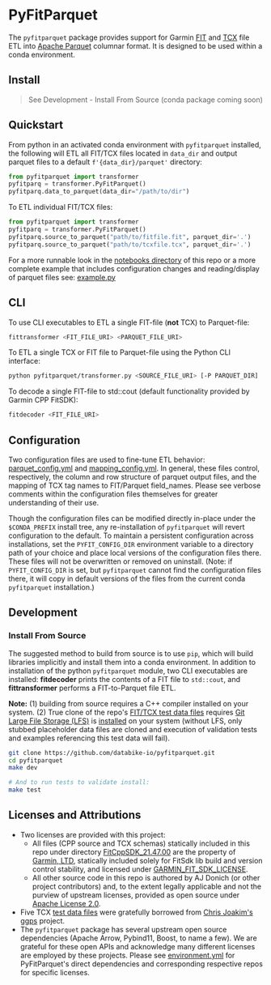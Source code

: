 # PyFitParquet

The ```pyfitparquet``` package provides support for Garmin [FIT](https://developer.garmin.com/fit/overview/) and [TCX](https://en.wikipedia.org/wiki/Training_Center_XML) file ETL into [Apache Parquet](https://parquet.apache.org/) columnar format.
It is designed to be used within a conda environment.

## Install

> See Development - Install From Source (conda package coming soon)

## Quickstart

From python in an activated conda environment with ```pyfitparquet``` installed, the following will ETL all FIT/TCX files located in ```data_dir``` and output parquet files to a default ```f'{data_dir}/parquet'``` directory:

```python
from pyfitparquet import transformer
pyfitparq = transformer.PyFitParquet()
pyfitparq.data_to_parquet(data_dir="/path/to/dir")
```

To ETL individual FIT/TCX files:

```python
from pyfitparquet import transformer
pyfitparq = transformer.PyFitParquet()
pyfitparq.source_to_parquet("path/to/fitfile.fit", parquet_dir='.')
pyfitparq.source_to_parquet("path/to/tcxfile.tcx", parquet_dir='.')
```

For a more runnable look in the [notebooks directory](https://github.com/databike-io/pyfitparquet/tree/main/notebooks) of this repo or a more complete example that includes configuration changes and reading/display of parquet files see: [example.py](https://github.com/databike-io/pyfitparquet/blob/main/example.py)

## CLI

To use CLI executables to ETL a single FIT-file (**not** TCX) to Parquet-file:

```bash
fittransformer <FIT_FILE_URI> <PARQUET_FILE_URI> 
```

To ETL a single TCX or FIT file to Parquet-file using the Python CLI interface:

```bash
python pyfitparquet/transformer.py <SOURCE_FILE_URI> [-P PARQUET_DIR] 
```

To decode a single FIT-file to std::cout (default functionality provided by Garmin CPP FitSDK):

```bash
fitdecoder <FIT_FILE_URI> 
```

## Configuration

Two configuration files are used to fine-tune ETL behavior: [parquet_config.yml](https://github.com/databike-io/pyfitparquet/blob/main/pyfitparquet/parquet_config.yml) and [mapping_config.yml](https://github.com/databike-io/pyfitparquet/blob/main/pyfitparquet/mapping_config.yml).
In general, these files control, respectively, the column and row structure of parquet output files, and the mapping of TCX tag names to FIT/Parquet field_names.
Please see verbose comments within the configuration files themselves for greater understanding of their use.  

Though the configuration files can be modified directly in-place under the ```$CONDA_PREFIX``` install tree, any re-installation of ```pyfitparquet``` will revert configuration to the default. To maintain a persistent configuration across installations, set the ```PYFIT_CONFIG_DIR``` environment variable to a directory path of your choice and place local versions of the configuration files there. These files will not be overwritten or removed on uninstall.
(Note: if ```PYFIT_CONFIG_DIR``` is set, but ```pyfitparquet``` cannot find the configuration files there, it will copy in default versions of the files from the current conda ```pyfitparquet``` installation.)

## Development

### Install From Source

The suggested method to build from source is to use ```pip```, which will build libraries implicitly and install them into a conda environment.
In addition to installation of the python ```pyfitparquet``` module, two CLI executables are installed: **fitdecoder** prints the contents of a FIT file to `std::cout`, and **fittransformer** performs a FIT-to-Parquet file ETL.  

**Note:** (1) building from source requires a C++ compiler installed on your system.
(2) True clone of the repo's [FIT/TCX test data files](https://github.com/databike-io/pyfitparquet/tree/main/test/fixtures) requires [Git Large File Storage (LFS)](https://git-lfs.github.com/) is [installed](https://github.com/git-lfs/git-lfs/wiki/Installation) on your system (without LFS, only stubbed placeholder data files are cloned and execution of validation tests and examples referencing this test data will fail).

```bash
git clone https://github.com/databike-io/pyfitparquet.git
cd pyfitparquet
make dev

# And to run tests to validate install:
make test
```

## Licenses and Attributions

+ Two licenses are provided with this project:
  + All files (CPP source and TCX schemas) statically included in this repo under directory [FitCppSDK_21.47.00](https://github.com/databike-io/pyfitparquet/tree/main/pyfitparquet/FitCppSDK_21.47.00) are the property of [Garmin, LTD](https://developer.garmin.com/fit/download/), statically included solely for FitSdk lib build and version control stability, and licensed under [GARMIN_FIT_SDK_LICENSE](https://github.com/databike-io/pyfitparquet/tree/main/pyfitparquet/FitCppSDK_21.47.00/GARMIN_FIT_SDK_LICENSE).
  + All other source code in this repo is authored by AJ Donich (or other project contributors) and, to the extent legally applicable and not the purview of upstream licenses, provided as open source under [Apache License 2.0](https://github.com/databike-io/pyfitparquet/blob/main/LICENSE).
+ Five TCX [test data files](https://github.com/databike-io/pyfitparquet/tree/main/test/fixtures) were gratefully borrowed from [Chris Joakim's ggps](https://github.com/cjoakim/ggps) project.  
+ The ```pyfitparquet``` package has several upstream open source dependencies (Apache Arrow, Pybind11, Boost, to name a few). We are grateful for these open APIs and acknowledge many different licenses are employed by these projects. Please see [environment.yml](https://github.com/databike-io/pyfitparquet/blob/main/environment.yml) for PyFitParquet's direct dependencies and corresponding respective repos for specific licenses.

